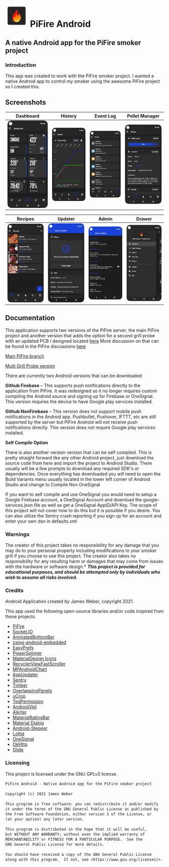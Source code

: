 # ![Dashboard](app/src/main/res/mipmap-hdpi/ic_launcher.png) PiFire Android
## A native Android app for the PiFire smoker project

### Introduction
This app was created to work with the PiFire smoker project. I wanted a native Android app to control my smoker using the awesome PiFire project so I created this.

## Screenshots
Dashboard | History | Event Log | Pellet Manager
----------|---------|-----------|----------------
![Dashboard](docs/screenshots/dashboard.png) | ![History](docs/screenshots/history.png) | ![Event Log](docs/screenshots/eventlog.png) | ![Pellet Manager](docs/screenshots/pelletmanager.png)

Recipes | Updater | Admin | Drawer
--------|---------|-------|--------
![Recipes](docs/screenshots/recipes.png) | ![Updater](docs/screenshots/updater.png) | ![Admin](docs/screenshots/admin.png) | ![Drawer](docs/screenshots/drawer.png)

## Documentation

This application supports two versions of the PiFire server, the main PiFire project and another version that adds the option for a second grill probe with an updated PCB I designed located [here](https://easyeda.com/zipster85/pifire-controller-hat) More discussion on that can be found in the PiFire discussions [here](https://github.com/nebhead/PiFire/discussions/28#discussioncomment-1006962)

[Main PiFire branch](https://github.com/nebhead/PiFire)

[Multi Grill Probe version](https://github.com/weberbox/PiFire/tree/fourprobes)


There are currently two Android versions that can be downloaded

**Github Firebase** – This supports push notifications directly to the application from PiFire. It was redesigned so it no longer requires custom compiling the Android source and signing up for Firebase or OneSignal. This version requires the device to have Google play services installed.

**Github NonFirebase** – This version does not support mobile push notifications in the Android app. Pushbullet, Pushover, IFTTT, etc are still supported by the server but PiFire Android will not receive push notifications directly. This version does not require Google play services installed.

**Self Compile Option**

There is also another version version that can be self compiled. This is pretty straight forward like any other Android project, just download the source code from here and import the project to Android Studio. There usually will be a few prompts to download any required SDK's or dependencies. Once everything has downloaded you will need to open the Build Variants menu usually located in the lower left corner of Android Studio and change to Compile Non OneSignal

If you want to self compile and use OneSignal you would need to setup a Google Firebase account, a OneSignal Account and download the google-services.json file as well as get a OneSignal AppID/API Key. The scope of this project will not cover how to do this but it is possible if you desire. You can also utilize the Sentry crash reporting if you sign up for an account and enter your own dsn in defaults.xml

### Warnings

The creator of this project takes no responsibility for any damage that you may do to your personal property including modifications to your smoker grill if you choose to use this project.  The creator also takes no responsibility for any resulting harm or damages that may come from issues with the hardware or software design.*  ***This project is provided for educational purposes, and should be attempted only by individuals who wish to assume all risks involved.***

### Credits

Android Application created by James Weber, copyright 2021.

This app used the following open-source libraries and/or code inspired from these projects.

- [PiFire](https://github.com/nebhead/PiFire)
- [Socket.IO](https://github.com/socketio/socket.io-client-java)
- [AnimatedBottomBar](https://github.com/Droppers/AnimatedBottomBar)
- [zxing-android-embedded](https://github.com/journeyapps/zxing-android-embedded)
- [EasyPrefs](https://github.com/Pixplicity/EasyPrefs)
- [PowerSpinner](https://github.com/skydoves/PowerSpinner)
- [MaterialDesign Icons](https://github.com/Templarian/MaterialDesign)
- [RecyclerViewFastScroller](https://github.com/quiph/RecyclerView-FastScroller)
- [MPAndroidChart](https://github.com/PhilJay/MPAndroidChart)
- [AppUpdater](https://github.com/javiersantos/AppUpdater)
- [Sentry](https://github.com/getsentry/sentry-java)
- [Timber](https://github.com/JakeWharton/timber)
- [OverlappingPanels](https://github.com/discord/OverlappingPanels)
- [uCrop](https://github.com/Yalantis/uCrop)
- [TedPermission](https://github.com/ParkSangGwon/TedPermission)
- [AndroidVeil](https://github.com/skydoves/AndroidVeil)
- [Alerter](https://github.com/Tapadoo/Alerter)
- [MaterialRatingBar](https://github.com/zhanghai/MaterialRatingBar)
- [Material Dialog](https://github.com/PatilShreyas/MaterialDialog-Android)
- [Android-Stepper](https://github.com/acefalobi/android-stepper)
- [Lottie](https://github.com/airbnb/lottie-android)
- [OneSignal](https://github.com/OneSignal/OneSignal-Android-SDK)
- [OkHttp](https://github.com/square/okhttp)
- [Glide](https://github.com/bumptech/glide)

### Licensing

This project is licensed under the GNU GPLv3 license.

```
PiFire Android - Native Android app for the PiFire smoker project

Copyright (c) 2021 James Weber

This program is free software: you can redistribute it and/or modify
it under the terms of the GNU General Public License as published by
the Free Software Foundation, either version 3 of the License, or
(at your option) any later version.

This program is distributed in the hope that it will be useful,
but WITHOUT ANY WARRANTY; without even the implied warranty of
MERCHANTABILITY or FITNESS FOR A PARTICULAR PURPOSE.  See the
GNU General Public License for more details.

You should have received a copy of the GNU General Public License
along with this program.  If not, see <https://www.gnu.org/licenses/>.
```